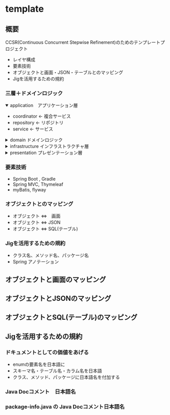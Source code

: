 # template

## 概要

CCSR(Continuous Concurrent Stepwise Refinement)のためのテンプレートプロジェクト

* レイヤ構成
* 要素技術
* オブジェクトと画面・JSON・テーブルとのマッピング
* Jigを活用するための規約

### 三層＋ドメインロジック
<details open>
<summary>application　アプリケーション層</summary>
 <ul>
 <li>coordinator ← 複合サービス</li>
 <li>repository ← リポジトリ</li>
 <li>service ← サービス</li>
 </ul>
</details>
<details>
 <summary>domain ドメインロジック</summary>
 <ul>
 <li>identity ← 識別情報</li>
 <li>model ← ドメインモデル</li>
 <li>type ← 基本型</li>
 </ul>
</details>
<details>
 <summary>infrastructure インフラストラクチャ層</summary>
 <ul>
 <li>datasource ← データソース</li>
 <li>transfer ← 通信</li>
 </ul>
</details>
<details>
 <summary>presentation プレゼンテーション層</summary>
 <ul>
 <li>api ← API</li>
 <li>web ← 画面</li>
 </ul>
</details>
  
### 要素技術

* Spring Boot , Gradle
* Spring MVC, Thymeleaf
* myBatis, flyway

### オブジェクトとのマッピング

* オブジェクト ⇔　画面
* オブジェクト ⇔ JSON
* オブジェクト ⇔ SQL(テーブル)

### Jigを活用するための規約

* クラス名、メソッド名、パッケージ名
* Spring アノテーション

## オブジェクトと画面のマッピング

## オブジェクトとJSONのマッピング

## オブジェクトとSQL(テーブル)のマッピング

## Jigを活用するための規約

### ドキュメントとしての価値をあげる

* enumの要素名を日本語に
* スキーマ名・テーブル名・カラム名を日本語
* クラス、メソッド、パッケージに日本語名を付加する

### Java Docコメント　日本語名
### package-info.java の Java Docコメント日本語名